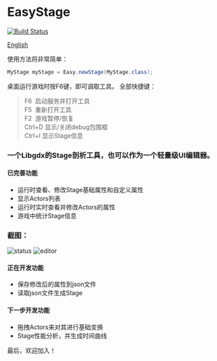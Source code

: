 # EasyStage

[![Build Status](https://travis-ci.org/AyoCrazy/EasyStage.svg?branch=master)](https://travis-ci.org/AyoCrazy/EasyStage)

[English](https://github.com/AyoCrazy/EasyStage/blob/master/README_EN.md)

使用方法将非常简单：
``` java
MyStage myStage = Easy.newStage(MyStage.class);
```
桌面运行游戏时按F6键，即可调取工具。
全部快捷键：
> F6  启动服务并打开工具<br/>
F5  重新打开工具<br/>
F2  游戏暂停/恢复<br/>
Ctrl+D 显示/关闭debug包围框<br/>
Ctrl+I 显示Stage信息

### 一个Libgdx的Stage剖析工具，也可以作为一个轻量级UI编辑器。
#### 已完善功能
* 运行时查看、修改Stage基础属性和自定义属性
* 显示Actors列表
* 运行时实时查看并修改Actors的属性
* 游戏中统计Stage信息

### 截图：
![status](https://www.ayocrazy.com/wp-content/uploads/2017/01/status.jpg)
![editor](https://www.ayocrazy.com/wp-content/uploads/2017/01/editor.png)

#### 正在开发功能
* 保存修改后的属性到json文件
* 读取json文件生成Stage

#### 下一步开发功能
* 拖拽Actors来对其进行基础变换
* Stage性能分析，并生成时间曲线


最后，欢迎加入！
